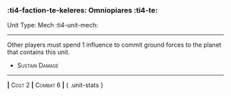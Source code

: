 ### :ti4-faction-te-keleres: **Omniopiares** :ti4-te:

Unit Type: Mech :ti4-unit-mech:

---

Other players must spend 1 influence to commit ground forces to the planet that contains this unit.

* <span style="font-variant:small-caps;">Sustain Damage</span> 

---

__|__ <span style="font-variant:small-caps;">Cost 2</span> __|__ <span style="font-variant:small-caps;">Combat 6</span> __|__
{ .unit-stats }
